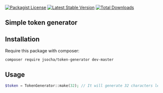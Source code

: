 [![Packagist License](https://poser.pugx.org/jsocha/bitbucket/license.png)](http://choosealicense.com/licenses/mit/)
[![Latest Stable Version](https://poser.pugx.org/jsocha/token-generator/version.png)](https://packagist.org/packages/jsocha/token-generator)
[![Total Downloads](https://poser.pugx.org/jsocha/token-generator/d/total.png)](https://packagist.org/packages/jsocha/token-generator)
## Simple token generator

## Installation

Require this package with composer:

```shell
composer require jsocha/token-generator dev-master
```

## Usage

```php
$token = TokenGenerator::make(32); // It will generate 32 characters length token
```

